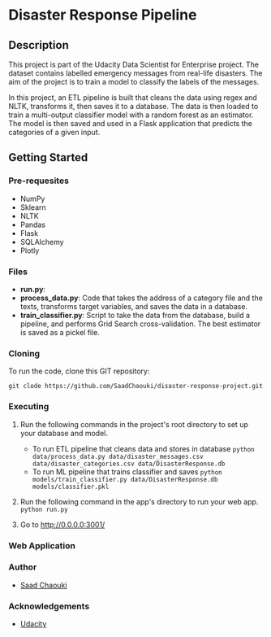 # Disaster Response Pipeline

## Description
This project is part of the Udacity Data Scientist for Enterprise project. The dataset contains labelled emergency messages from real-life disasters. The aim of the project is to train a model to classify the labels of the messages.

In this project, an ETL pipeline is built that cleans the data using regex and NLTK, transforms it, then saves it to a database. The data is then loaded to train a multi-output classifier model with a random forest as an estimator. The model is then saved and used in a Flask application that predicts the categories of a given input.

## Getting Started

### Pre-requesites

* NumPy
* Sklearn
* NLTK
* Pandas
* Flask
* SQLAlchemy
* Plotly

### Files

* **run.py**: 
* **process_data.py**: Code that takes the address of a category file and the texts, transforms target variables, and saves the data in a database.
* **train_classifier.py**: Script to take the data from the database, build a pipeline, and performs Grid Search cross-validation. The best estimator is saved as a pickel file.

### Cloning

To run the code, clone this GIT repository:

`git clode https://github.com/SaadChaouki/disaster-response-project.git`

### Executing

1. Run the following commands in the project's root directory to set up your database and model.

    - To run ETL pipeline that cleans data and stores in database
        `python data/process_data.py data/disaster_messages.csv data/disaster_categories.csv data/DisasterResponse.db`
    - To run ML pipeline that trains classifier and saves
        `python models/train_classifier.py data/DisasterResponse.db models/classifier.pkl`

2. Run the following command in the app's directory to run your web app.
    `python run.py`

3. Go to http://0.0.0.0:3001/

### Web Application



### Author

* [Saad Chaouki](https://www.linkedin.com/in/schaouki/)

### Acknowledgements

* [Udacity](https://www.udacity.com/)
